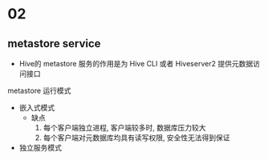 # 02

## metastore service

- Hive的 metastore 服务的作用是为 Hive CLI 或者 Hiveserver2 提供元数据访问接口

metastore 运行模式

- 嵌入式模式
  - 缺点
    1. 每个客户端独立进程, 客户端较多时, 数据库压力较大
    2. 每个客户端对元数据库均具有读写权限, 安全性无法得到保证
- 独立服务模式

